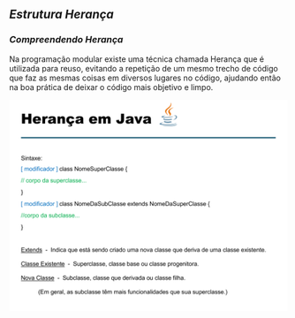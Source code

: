 ## _Estrutura Herança_

### _Compreendendo Herança_

Na programação modular existe uma técnica chamada Herança que é utilizada para reuso, evitando a repetição de um mesmo trecho de código que faz as mesmas coisas em diversos lugares no código, ajudando então na boa prática de deixar o código mais objetivo e limpo.

![Imagem Classes](/Aula%2001%20-%2001%20-%20Orienta%C3%A7%C3%A3o%20Objeto/Image/Herança.jpg)

